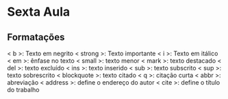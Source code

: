 # Sexta Aula
## Formatações

 < b >: Texto em negrito
 < strong >: Texto importante
 < i >: Texto em itálico
 < em >: ênfase no texto
 < small >: texto menor
 < mark >: texto destacado
 < del >: texto excluído
 < ins >: texto inserido
 < sub >: texto subscrito
 < sup >: texto sobrescrito
 < blockquote >: texto citado
 < q >: citação curta
 < abbr >: abreviação
 < address >: define o endereço do autor
 < cite >: define o título do trabalho

